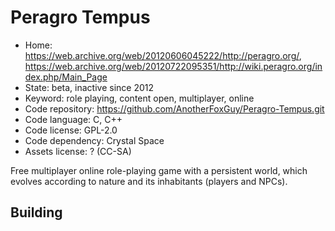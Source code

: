 # Peragro Tempus

- Home: https://web.archive.org/web/20120606045222/http://peragro.org/, https://web.archive.org/web/20120722095351/http://wiki.peragro.org/index.php/Main_Page
- State: beta, inactive since 2012
- Keyword: role playing, content open, multiplayer, online
- Code repository: https://github.com/AnotherFoxGuy/Peragro-Tempus.git
- Code language: C, C++
- Code license: GPL-2.0
- Code dependency: Crystal Space
- Assets license: ? (CC-SA)

Free multiplayer online role-playing game with a persistent world, which evolves according to nature and its inhabitants (players and NPCs).

## Building

